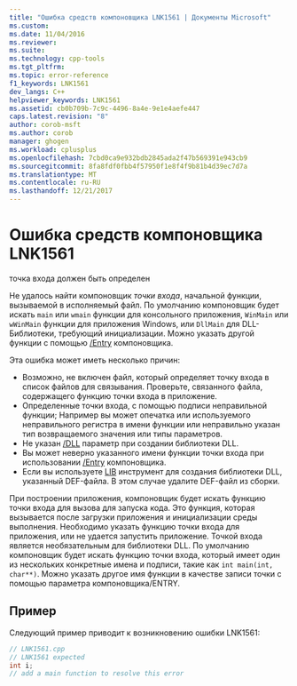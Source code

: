 ```yaml
---
title: "Ошибка средств компоновщика LNK1561 | Документы Microsoft"
ms.custom: 
ms.date: 11/04/2016
ms.reviewer: 
ms.suite: 
ms.technology: cpp-tools
ms.tgt_pltfrm: 
ms.topic: error-reference
f1_keywords: LNK1561
dev_langs: C++
helpviewer_keywords: LNK1561
ms.assetid: cb0b709b-7c9c-4496-8a4e-9e1e4aefe447
caps.latest.revision: "8"
author: corob-msft
ms.author: corob
manager: ghogen
ms.workload: cplusplus
ms.openlocfilehash: 7cbd0ca9e932bdb2845ada2f47b569391e943cb9
ms.sourcegitcommit: 8fa8fdf0fbb4f57950f1e8f4f9b81b4d39ec7d7a
ms.translationtype: MT
ms.contentlocale: ru-RU
ms.lasthandoff: 12/21/2017
---
```

# <a name="linker-tools-error-lnk1561"></a>Ошибка средств компоновщика LNK1561
точка входа должен быть определен  
  
Не удалось найти компоновщик *точки входа*, начальной функции, вызываемой в исполняемый файл. По умолчанию компоновщик будет искать `main` или `wmain` функции для консольного приложения, `WinMain` или `wWinMain` функции для приложения Windows, или `DllMain` для DLL-Библиотеки, требующий инициализации. Можно указать другой функции с помощью [/Entry](../../build/reference/entry-entry-point-symbol.md) компоновщика.  
  
Эта ошибка может иметь несколько причин:  
-   Возможно, не включен файл, который определяет точку входа в список файлов для связывания. Проверьте, связанного файла, содержащего функцию точки входа в приложение.  
-   Определенные точки входа, с помощью подписи неправильной функции; Например вы может опечатка или используемого неправильного регистра в имени функции или неправильно указан тип возвращаемого значения или типы параметров.  
-   Не указан [/DLL](../../build/reference/dll-build-a-dll.md) параметр при создании библиотеки DLL.  
-   Вы может неверно указанного имени функции точки входа при использовании [/Entry](../../build/reference/entry-entry-point-symbol.md) компоновщика.  
-   Если вы используете [LIB](../../build/reference/lib-reference.md) инструмент для создания библиотеки DLL, указанный DEF-файла. В этом случае удалите DEF-файл из сборки.    
  
При построении приложения, компоновщик будет искать функцию точки входа для вызова для запуска кода. Это функция, которая вызывается после загрузки приложения и инициализации среды выполнения. Необходимо указать функцию точки входа для приложения, или не удается запустить приложение. Точкой входа является необязательным для библиотеки DLL. По умолчанию компоновщик будет искать функцию точки входа, который имеет один из нескольких конкретные имена и подписи, такие как `int main(int, char**)`. Можно указать другое имя функции в качестве записи точки с помощью параметра компоновщика/ENTRY.  
  
## <a name="example"></a>Пример  
 Следующий пример приводит к возникновению ошибки LNK1561:  
  
```cpp  
// LNK1561.cpp  
// LNK1561 expected  
int i;  
// add a main function to resolve this error  
```